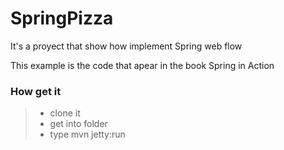 # SpringPizza

It's a proyect that show how implement Spring web flow

This example is the code that apear in the book Spring in Action

### How get it
> * clone it 
> * get into folder
> * type mvn jetty:run
